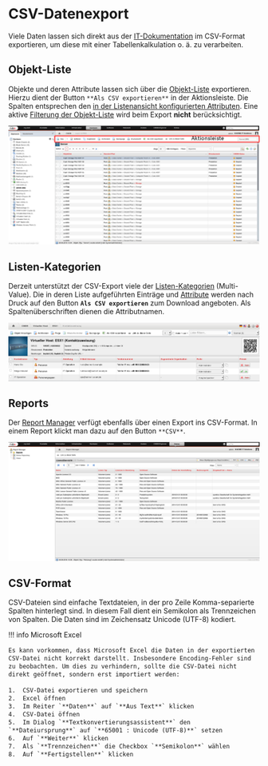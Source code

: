 # CSV-Datenexport

Viele Daten lassen sich direkt aus der [IT-Dokumentation](../glossar.md) im CSV-Format exportieren, um diese mit einer Tabellenkalkulation o. ä. zu verarbeiten.

## Objekt-Liste

Objekte und deren Attribute lassen sich über die [Objekt-Liste](../grundlagen/objekt-liste/index.md) exportieren. Hierzu dient der Button `**Als CSV exportieren**` in der Aktionsleiste. Die Spalten entsprechen den [in der Listenansicht konfigurierten Attributen](../grundlagen/objekt-liste/listenansicht-konfigurieren.md). Eine aktive [Filterung der Objekt-Liste](../grundlagen/objekt-liste/navigieren-und-filtern.md) wird beim Export **nicht** berücksichtigt.

![CSV-Export in der Aktionsleiste](../../../overrides/assets/images/de/daten-konsolidieren/csv-datenexport/1-csv-de.png)

## Listen-Kategorien

Derzeit unterstützt der CSV-Export viele der [Listen-Kategorien](../glossar.md) (Multi-Value). Die in deren Liste aufgeführten Einträge und [Attribute](../glossar.md) werden nach Druck auf den Button **`Als CSV exportieren`** zum Download angeboten. Als Spaltenüberschriften dienen die Attributnamen.

![Multi-Value Kategorie](../../../overrides/assets/images/de/daten-konsolidieren/csv-datenexport/2-csv-de.png)

## Reports

Der [Report Manager](../auswertungen/report-manager.md) verfügt ebenfalls über einen Export ins CSV-Format. In einem Report klickt man dazu auf den Button `**CSV**`.

![Report Darstellung](../../../overrides/assets/images/de/daten-konsolidieren/csv-datenexport/3-csv-de.png)

## CSV-Format

CSV-Dateien sind einfache Textdateien, in der pro Zeile Komma-separierte Spalten hinterlegt sind. In diesem Fall dient ein Semikolon als Trennzeichen von Spalten. Die Daten sind im Zeichensatz Unicode (UTF-8) kodiert.

!!! info Microsoft Excel

    Es kann vorkommen, dass Microsoft Excel die Daten in der exportierten CSV-Datei nicht korrekt darstellt. Insbesondere Encoding-Fehler sind zu beobachten. Um dies zu verhindern, sollte die CSV-Datei nicht direkt geöffnet, sondern erst importiert werden:

    1.  CSV-Datei exportieren und speichern
    2.  Excel öffnen
    3.  Im Reiter `**Daten**` auf `**Aus Text**` klicken
    4.  CSV-Datei öffnen
    5.  Im Dialog `**Textkonvertierungsassistent**` den `**Dateiursprung**` auf `**65001 : Unicode (UTF-8)**` setzen
    6.  Auf `**Weiter**` klicken
    7.  Als `**Trennzeichen**` die Checkbox `**Semikolon**` wählen
    8.  Auf `**Fertigstellen**` klicken